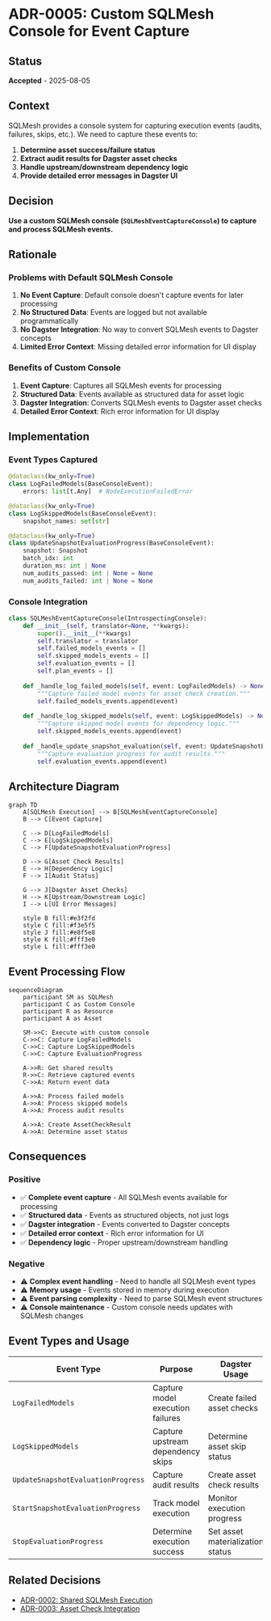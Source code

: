 # ADR-0005: Custom SQLMesh Console for Event Capture

## Status

**Accepted** - 2025-08-05

## Context

SQLMesh provides a console system for capturing execution events (audits, failures, skips, etc.). We need to capture these events to:
1. **Determine asset success/failure status**
2. **Extract audit results for Dagster asset checks**
3. **Handle upstream/downstream dependency logic**
4. **Provide detailed error messages in Dagster UI**

## Decision

**Use a custom SQLMesh console (`SQLMeshEventCaptureConsole`) to capture and process SQLMesh events.**

## Rationale

### Problems with Default SQLMesh Console

1. **No Event Capture**: Default console doesn't capture events for later processing
2. **No Structured Data**: Events are logged but not available programmatically
3. **No Dagster Integration**: No way to convert SQLMesh events to Dagster concepts
4. **Limited Error Context**: Missing detailed error information for UI display

### Benefits of Custom Console

1. **Event Capture**: Captures all SQLMesh events for processing
2. **Structured Data**: Events available as structured data for asset logic
3. **Dagster Integration**: Converts SQLMesh events to Dagster asset checks
4. **Detailed Error Context**: Rich error information for UI display

## Implementation

### Event Types Captured

```python
@dataclass(kw_only=True)
class LogFailedModels(BaseConsoleEvent):
    errors: list[t.Any]  # NodeExecutionFailedError

@dataclass(kw_only=True)
class LogSkippedModels(BaseConsoleEvent):
    snapshot_names: set[str]

@dataclass(kw_only=True)
class UpdateSnapshotEvaluationProgress(BaseConsoleEvent):
    snapshot: Snapshot
    batch_idx: int
    duration_ms: int | None
    num_audits_passed: int | None = None
    num_audits_failed: int | None = None
```

### Console Integration

```python
class SQLMeshEventCaptureConsole(IntrospectingConsole):
    def __init__(self, translator=None, **kwargs):
        super().__init__(**kwargs)
        self.translator = translator
        self.failed_models_events = []
        self.skipped_models_events = []
        self.evaluation_events = []
        self.plan_events = []
    
    def _handle_log_failed_models(self, event: LogFailedModels) -> None:
        """Capture failed model events for asset check creation."""
        self.failed_models_events.append(event)
    
    def _handle_log_skipped_models(self, event: LogSkippedModels) -> None:
        """Capture skipped model events for dependency logic."""
        self.skipped_models_events.append(event)
    
    def _handle_update_snapshot_evaluation(self, event: UpdateSnapshotEvaluationProgress) -> None:
        """Capture evaluation progress for audit results."""
        self.evaluation_events.append(event)
```

## Architecture Diagram

```mermaid
graph TD
    A[SQLMesh Execution] --> B[SQLMeshEventCaptureConsole]
    B --> C[Event Capture]
    
    C --> D[LogFailedModels]
    C --> E[LogSkippedModels]
    C --> F[UpdateSnapshotEvaluationProgress]
    
    D --> G[Asset Check Results]
    E --> H[Dependency Logic]
    F --> I[Audit Status]
    
    G --> J[Dagster Asset Checks]
    H --> K[Upstream/Downstream Logic]
    I --> L[UI Error Messages]
    
    style B fill:#e3f2fd
    style C fill:#f3e5f5
    style J fill:#e8f5e8
    style K fill:#fff3e0
    style L fill:#fff3e0
```

## Event Processing Flow

```mermaid
sequenceDiagram
    participant SM as SQLMesh
    participant C as Custom Console
    participant R as Resource
    participant A as Asset
    
    SM->>C: Execute with custom console
    C->>C: Capture LogFailedModels
    C->>C: Capture LogSkippedModels
    C->>C: Capture EvaluationProgress
    
    A->>R: Get shared results
    R->>C: Retrieve captured events
    C->>A: Return event data
    
    A->>A: Process failed models
    A->>A: Process skipped models
    A->>A: Process audit results
    
    A->>A: Create AssetCheckResult
    A->>A: Determine asset status
```

## Consequences

### Positive

- ✅ **Complete event capture** - All SQLMesh events available for processing
- ✅ **Structured data** - Events as structured objects, not just logs
- ✅ **Dagster integration** - Events converted to Dagster concepts
- ✅ **Detailed error context** - Rich error information for UI
- ✅ **Dependency logic** - Proper upstream/downstream handling

### Negative

- ⚠️ **Complex event handling** - Need to handle all SQLMesh event types
- ⚠️ **Memory usage** - Events stored in memory during execution
- ⚠️ **Event parsing complexity** - Need to parse SQLMesh event structures
- ⚠️ **Console maintenance** - Custom console needs updates with SQLMesh changes

## Event Types and Usage

| Event Type | Purpose | Dagster Usage |
|------------|---------|---------------|
| `LogFailedModels` | Capture model execution failures | Create failed asset checks |
| `LogSkippedModels` | Capture upstream dependency skips | Determine asset skip status |
| `UpdateSnapshotEvaluationProgress` | Capture audit results | Create asset check results |
| `StartSnapshotEvaluationProgress` | Track model execution | Monitor execution progress |
| `StopEvaluationProgress` | Determine execution success | Set asset materialization status |

## Related Decisions

- [ADR-0002: Shared SQLMesh Execution](./0002-shared-sqlmesh-execution.md)
- [ADR-0003: Asset Check Integration](./0003-asset-check-integration.md) 